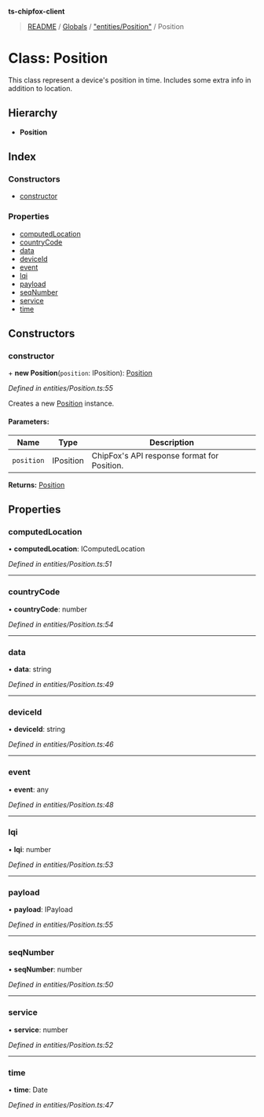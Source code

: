 **ts-chipfox-client**

> [README](../README.md) / [Globals](../globals.md) / ["entities/Position"](../modules/_entities_position_.md) / Position

# Class: Position

This class represent a device's position in time. Includes some extra info in addition to location.

## Hierarchy

* **Position**

## Index

### Constructors

* [constructor](_entities_position_.position.md#constructor)

### Properties

* [computedLocation](_entities_position_.position.md#computedlocation)
* [countryCode](_entities_position_.position.md#countrycode)
* [data](_entities_position_.position.md#data)
* [deviceId](_entities_position_.position.md#deviceid)
* [event](_entities_position_.position.md#event)
* [lqi](_entities_position_.position.md#lqi)
* [payload](_entities_position_.position.md#payload)
* [seqNumber](_entities_position_.position.md#seqnumber)
* [service](_entities_position_.position.md#service)
* [time](_entities_position_.position.md#time)

## Constructors

### constructor

\+ **new Position**(`position`: IPosition): [Position](_entities_position_.position.md)

*Defined in entities/Position.ts:55*

Creates a new [Position](_entities_position_.position.md) instance.

#### Parameters:

Name | Type | Description |
------ | ------ | ------ |
`position` | IPosition | ChipFox's API response format for Position.  |

**Returns:** [Position](_entities_position_.position.md)

## Properties

### computedLocation

•  **computedLocation**: IComputedLocation

*Defined in entities/Position.ts:51*

___

### countryCode

•  **countryCode**: number

*Defined in entities/Position.ts:54*

___

### data

•  **data**: string

*Defined in entities/Position.ts:49*

___

### deviceId

•  **deviceId**: string

*Defined in entities/Position.ts:46*

___

### event

•  **event**: any

*Defined in entities/Position.ts:48*

___

### lqi

•  **lqi**: number

*Defined in entities/Position.ts:53*

___

### payload

•  **payload**: IPayload

*Defined in entities/Position.ts:55*

___

### seqNumber

•  **seqNumber**: number

*Defined in entities/Position.ts:50*

___

### service

•  **service**: number

*Defined in entities/Position.ts:52*

___

### time

•  **time**: Date

*Defined in entities/Position.ts:47*
